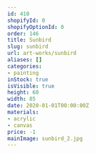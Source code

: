 ```yaml
---
id: 410
shopifyId: 0
shopifyOptionId: 0
order: 146
title: Sunbird
slug: sunbird
url: art-works/sunbird
aliases: []
categories:
- painting
inStock: true
isVisible: true
height: 60
width: 85
date: 2020-01-01T00:00:00Z
materials:
- acrylic
- canvas
price: -1
mainImage: sunbird_2.jpg
---
```

